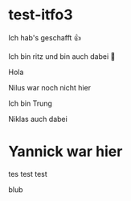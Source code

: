 # test-itfo3

Ich hab's geschafft 👍

Ich bin ritz und bin auch dabei 🥸

Hola

Nilus war noch nicht hier

Ich bin Trung

Niklas auch dabei

# Yannick war hier
tes test test

blub